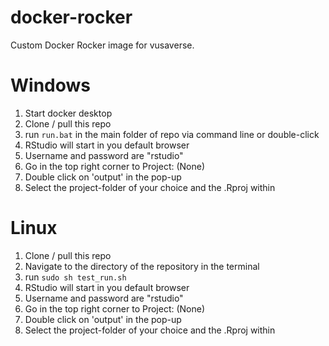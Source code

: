 # docker-rocker

Custom Docker Rocker image for vusaverse.

# Windows
1. Start docker desktop
2. Clone / pull this repo
3. run `run.bat` in the main folder of repo via command line or double-click
4. RStudio will start in you default browser
5. Username and password are "rstudio"
6. Go in the top right corner to Project: (None)
7. Double click on 'output' in the pop-up 
8. Select the project-folder of your choice and the .Rproj within

# Linux
1. Clone / pull this repo
2. Navigate to the directory of the repository in the terminal 
3. run `sudo sh test_run.sh`
4. RStudio will start in you default browser
5. Username and password are "rstudio"
6. Go in the top right corner to Project: (None)
7. Double click on 'output' in the pop-up 
8. Select the project-folder of your choice and the .Rproj within
